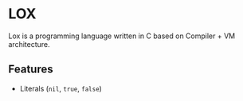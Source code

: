 # LOX

Lox is a programming language written in C based on Compiler + VM architecture.

## Features

- Literals (`nil`, `true`, `false`)